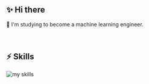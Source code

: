 <!-- プロフィールや連絡先を変更 -->
## ✨ Hi there

🌱 I'm studying to become a machine learning engineer.
<br>
<br>
<br>

## ⚡ Skills
<img alt="my skills" src="https://skillicons.dev/icons?theme=light&perline=14&i=c,cpp,cmake,java,html,css,tailwind,php,laravel,js,ts,react,materialui,next,figma,wordpress,python,opencv,sklearn,pytorch,fastapi,md,latex,mysql,postgres,prisma,docker,powershell,git,github,githubactions,ubuntu,linux,eclipse,vscode,emacs,azure" />
<br>

<!--
This repository is a ✨ _special_ ✨ repository because its `README.md` (this file) appears on your GitHub profile.

Here are some ideas to get you started:

- 🔭 I’m currently working on ...
- 🌱 I’m currently learning ...
- 👯 I’m looking to collaborate on ...
- 🤔 I’m looking for help with ...
- 💬 Ask me about ...
- 📫 How to reach me: ...
- 😄 Pronouns: ...
- ⚡ Fun fact: ...
- 🧑‍💻
-->

